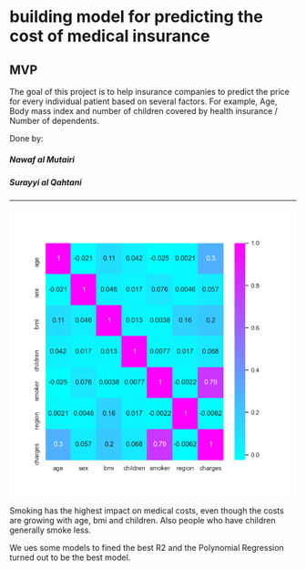 # building model for predicting the cost of medical insurance

## MVP
The goal of this project is to help insurance companies to predict the price for every individual patient based on several factors.
For example, Age, Body mass index and number of children covered by health insurance / Number of dependents. 

Done by:

##### Nawaf al Mutairi

##### Surayyi al Qahtani

***

![](https://github.com/Surayyi/Regression-Medical-Insurance-Cost/blob/main/Heat%20Map.png)

Smoking has the highest impact on medical costs, even though the costs are growing with age, bmi and children.
Also people who have children generally smoke less.

We ues some models to fined the best R2 and the Polynomial Regression turned out to be the best model.

